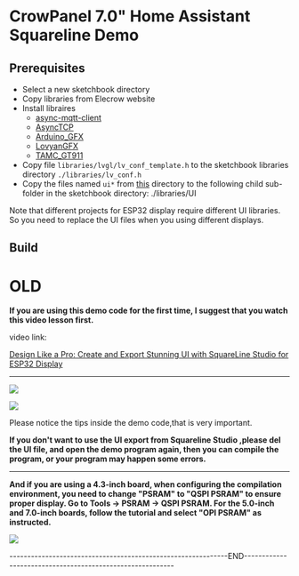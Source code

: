 # CrowPanel 7.0" Home Assistant Squareline Demo

## Prerequisites
* Select a new sketchbook directory
* Copy libraries from Elecrow website
* Install libraires
    * [async-mqtt-client](https://github.com/marvinroger/async-mqtt-client)
    * [AsyncTCP](https://github.com/dvarrel/AsyncTCP)
    * [Arduino_GFX](https://github.com/moononournation/Arduino_GFX)
    * [LovyanGFX](https://github.com/lovyan03/LovyanGFX)
    * [TAMC_GT911](https://github.com/tamctec/gt911-arduino)
* Copy file `libraries/lvgl/lv_conf_template.h` to the sketchbook libraries directory `./libraries/lv_conf.h`
* Copy the files named `ui*` from [this](/7.0/6%E3%80%81homeassistant/7.0-inch_Squareline_Demo) directory to the following child sub-folder in the sketchbook directory: ./libraries/UI

Note that different projects for ESP32 display require different UI libraries. So you need to replace the UI files when you using different displays.

## Build


# OLD


**If you are using this demo code for the first time, I suggest that you watch this video lesson first.**

video link:

[Design Like a Pro: Create and Export Stunning UI with SquareLine Studio for ESP32 Display](https://www.youtube.com/watch?v=TcWvxw61U_w)

------------------------------------------------------------------------------------------------------------------------------

![](https://raw.githubusercontent.com/Elecrow-RD/esp32-display/master/7.0/3%E3%80%81arduino/7.0-inch_Squareline_Demo/README/1.png)

![](https://raw.githubusercontent.com/Elecrow-RD/esp32-display/master/7.0/3%E3%80%81arduino/7.0-inch_Squareline_Demo/README/2.png)

Please notice the tips inside the demo code,that is very important.

**If you don't want to use the UI export from Squareline Studio ,please del the UI file, and open the demo program again, then you can compile the program, or your program may happen some errors.**

--------------------------------------------------------------------------------------------------------------------------

**And if you are using a 4.3-inch board, when configuring the compilation environment, you need to change "PSRAM" to "QSPI PSRAM" to ensure proper display. Go to Tools -> PSRAM -> QSPI PSRAM. For the 5.0-inch and 7.0-inch boards, follow the tutorial and select "OPI PSRAM" as instructed.**

![](https://raw.githubusercontent.com/Elecrow-RD/esp32-display/master/7.0/3%E3%80%81arduino/7.0-inch_Squareline_Demo/README/3.png)







-------------------------------------------------------------END----------------------------------------------------------
